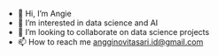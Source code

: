 - 👋 Hi, I’m Angie
- 👀 I’m interested in data science and AI
- 🌱 I’m looking to collaborate on data science projects
- 📫 How to reach me angginovitasari.id@gmail.com

<!---
Ngno/Ngno is a ✨ special ✨ repository because its `README.md` (this file) appears on your GitHub profile.
You can click the Preview link to take a look at your changes.
--->
